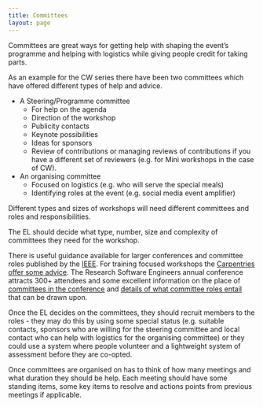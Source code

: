 ```yaml
---
title: Committees
layout: page
---
```

Committees are great ways for getting help with shaping the event’s programme and helping with logistics while giving people credit for taking parts. 

As an example for the CW series there have been two committees which have offered different types of help and advice.

* A Steering/Programme committee
  * For help on the agenda
  * Direction of the workshop
  * Publicity contacts
  * Keynote possibilities
  * Ideas for sponsors
  * Review of contributions or managing reviews of contributions if you have a different set of reviewers (e.g. for Mini workshops in the case of CW).
* An organising committee
  * Focused on logistics (e.g. who will serve the special meals)
  * Identifying roles at the event (e.g. social media event amplifier)

Different types and sizes of workshops will need different committees and roles and responsibilities.

The EL should decide what type, number, size and complexity of committees they need for the workshop.

There is useful guidance available for larger conferences and committee roles published by the [IEEE](https://www.ieee.org/conferences/organizers/roles-responsibilities.html). For training focused workshops the [Carpentries offer some advice](https://docs.carpentries.org/topic_folders/hosts_instructors/index.html). The Research Software Engineers annual conference attracts 300+ attendees and some excellent information on the place of [committees in the conference](https://rse.ac.uk/conf2019/) and [details of what committee roles entail](https://rse.ac.uk/conf2019/get-involved/) that can be drawn upon.

Once the EL decides on the committees, they should recruit members to the roles - they may do this by using some special status (e.g. suitable contacts, sponsors who are willing for the steering committee and local contact who can help with logistics for the organising committee) or they could use a system where people volunteer and a lightweight system of assessment before they are co-opted.  

Once committees are organised on has to think of how many meetings and what duration they should be help. Each meeting should have some standing items, some key items to resolve and actions points from previous meetings if applicable. 

